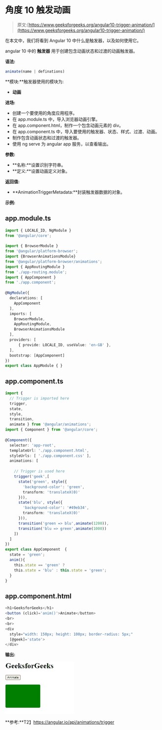 # 角度 10 触发动画

> 原文:[https://www.geeksforgeeks.org/angular10-trigger-animation/](https://www.geeksforgeeks.org/angular10-trigger-animation/)

在本文中，我们将看到 Angular 10 中什么是触发器，以及如何使用它。

angular 10 中的 **触发器** 用于创建包含动画状态和过渡的动画触发器。

**语法:**

```ts
animate(name | definations)
```

**模块:**触发器使用的模块为:

*   **动画**

**进场:**

*   创建一个要使用的角度应用程序。
*   在 app.module.ts 中，导入浏览器动画引擎。
*   在 app.component.html，制作一个包含动画元素的 div。
*   在 app.component.ts 中，导入要使用的触发器、状态、样式、过渡、动画。
*   制作包含动画状态和过渡的触发器。
*   使用 ng serve 为 angular app 服务，以查看输出。

**参数:**

*   **名称:**设置识别字符串。
*   **定义:**设置动画定义对象。

**返回值:**

*   **AnimationTriggerMetadata:**封装触发器数据的对象。

**示例:**

## app.module.ts

```ts
import { LOCALE_ID, NgModule } 
from '@angular/core';

import { BrowserModule }
from '@angular/platform-browser';
import {BrowserAnimationsModule} 
from '@angular/platform-browser/animations';
import { AppRoutingModule }
from './app-routing.module';
import { AppComponent }
from './app.component';

@NgModule({
  declarations: [
    AppComponent
  ],
  imports: [
    BrowserModule,
    AppRoutingModule,
    BrowserAnimationsModule
  ],
  providers: [
      { provide: LOCALE_ID, useValue: 'en-GB' },
  ],
  bootstrap: [AppComponent]
})
export class AppModule { }
```

## app.component.ts

```ts
import { 
  // Trigger is imported here
  trigger, 
  state, 
  style, 
  transition, 
  animate } from '@angular/animations';
import { Component } from '@angular/core';

@Component({
  selector: 'app-root',
  templateUrl: './app.component.html',
  styleUrls: [ './app.component.css' ],
  animations: [

    // Trigger is used here
    trigger('geek',[
      state('green', style({
        'background-color': 'green',
        transform: 'translateX(0)'
      })),
      state('blu', style({
        'background-color': '#49eb34',
        transform: 'translateX(0)'
      })),
      transition('green => blu',animate(1200)),
      transition('blu => green',animate(1000))
    ])
  ]
})
export class AppComponent  {
  state = 'green';
  anim(){
    this.state == 'green' ?
    this.state = 'blu' : this.state = 'green';
  }
}
```

## app.component.html

```ts
<h1>GeeksforGeeks</h1>
<button (click)='anim()'>Animate</button>
<br>
<br>
<div 
  style="width: 150px; height: 100px; border-radius: 5px;"
  [@geek]='state'>
</div>
```

**输出:**

![](img/fbf5e1e3bcb9b0387cd4a5ede70c7c49.png)

**参考:**T2】https://angular.io/api/animations/trigger